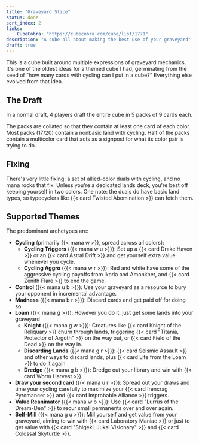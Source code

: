 ```yaml
---
title: "Graveyard Slice"
status: done
sort_index: 2
links:
    CubeCobra: "https://cubecobra.com/cube/list/1771"
description: "A cube all about making the best use of your graveyard"
draft: true
---
```


This is a cube built around multiple expressions of graveyard mechanics. It's one of the oldest ideas for a themed cube I had, germinating from the seed of "how many cards with cycling can I put in a cube?" Everything else evolved from that idea.


## The Draft

In a normal draft, 4 players draft the entire cube in 5 packs of 9 cards each.

The packs are collated so that they contain at least one card of each color. Most packs (17/20) contain a nonbasic land with cycling. Half of the packs contain a multicolor card that acts as a signpost for what its color pair is trying to do.


## Fixing

There's very little fixing: a set of allied-color duals with cycling, and no mana rocks that fix. Unless you're a dedicated lands deck, you're best off keeping yourself in two colors. One note: the duals do have basic land types, so typecyclers like {{< card Twisted Abomination >}} can fetch them.


## Supported Themes

The predominant archetypes are:

  * **Cycling** (primarily {{< mana w >}}, spread across all colors):
      * **Cycling Triggers** ({{< mana w u >}}): Set up a {{< card Drake Haven >}} or an {{< card Astral Drift >}} and get yourself extra value whenever you cycle.
      * **Cycling Aggro** ({{< mana w r >}}): Red and white have some of the aggressive cycling payoffs from Ikoria and Amonkhet, and {{< card Zenith Flare >}} to end the game.
  * **Control** ({{< mana u b >}}): Use your graveyard as a resource to bury your opponent in incremental advantage.
  * **Madness** ({{< mana b r >}}): Discard cards and get paid off for doing so.
  * **Loam** ({{< mana g >}}): However you do it, just get some lands into your graveyard
      * **Knight** ({{< mana g w >}}): Creatures like {{< card Knight of the Reliquary >}} churn through lands, triggering {{< card "Titania, Protector of Argoth" >}} on the way out, or {{< card Field of the Dead >}} on the way in.
      * **Discarding Lands** ({{< mana g r >}}): {{< card Seismic Assault >}} and other ways to discard lands, plus {{< card Life from the Loam >}} to do it again
      * **Dredge** ({{< mana g b >}}): Dredge out your library and win with {{< card Worm Harvest >}}.
  * **Draw your second card** ({{< mana u r >}}): Spread out your draws and time your cycling carefully to maximize your {{< card Irencrag Pyromancer >}} and {{< card Improbable Alliance >}} triggers.
  * **Value Reanimator** ({{< mana w b >}}): Use {{< card "Lurrus of the Dream-Den" >}} to recur small permanents over and over again.
  * **Self-Mill** ({{< mana g u >}}): Mill yourself and get value from your graveyard, aiming to win with {{< card Laboratory Maniac >}} or just to get value with {{< card "Shigeki, Jukai Visionary" >}} and {{< card Colossal Skyturtle >}}.
